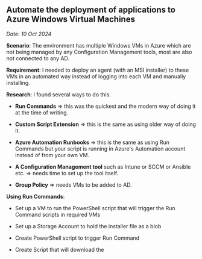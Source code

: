 
## Automate the deployment of applications to Azure Windows Virtual Machines
_Date: 10 Oct 2024_


**Scenario**: The environment has multiple Windows VMs in Azure which are not being managed by any Configuration Management tools, most are also not connected to any AD. 

**Requirement**: I needed to deploy an agent (with an MSI installer) to these VMs in an automated way instead of logging into each VM and manually installing.

**Research**: I found several ways to do this.

   - **Run Commands** => this was the quickest and the modern way of doing it at the time of writing.

   - **Custom Script Extension** => this is the same as using older way of doing it.

   - **Azure Automation Runbooks** => this is the same as using Run Commands but your script is running in Azure's Automation account instead of from your own VM.

   - **A Configuration Management tool** such as Intune or SCCM or Ansible etc. => needs time to set up the tool itself.

   - **Group Policy** => needs VMs to be added to AD.


**Using Run Commands**: 

   - Set up a VM to run the PowerShell script that will trigger the Run Command scripts in required VMs
   
   - Set up a Storage Account to hold the installer file as a blob 

   - Create PowerShell script to trigger Run Command

   - Create Script that will download the  
